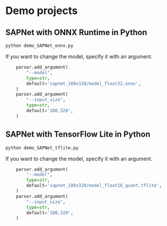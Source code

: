 # Demo projects

## SAPNet with ONNX Runtime in Python
```
python demo_SAPNet_onnx.py
```

If you want to change the model, specify it with an argument.
```python
    parser.add_argument(
        "--model",
        type=str,
        default='sapnet_180x320/model_float32.onnx',
    )
    parser.add_argument(
        "--input_size",
        type=str,
        default='180,320',
    )
```

## SAPNet with TensorFlow Lite in Python
```
python demo_SAPNet_tflite.py
```

If you want to change the model, specify it with an argument.
```python
    parser.add_argument(
        "--model",
        type=str,
        default='sapnet_180x320/model_float16_quant.tflite',
    )
    parser.add_argument(
        "--input_size",
        type=str,
        default='180,320',
    )
```


